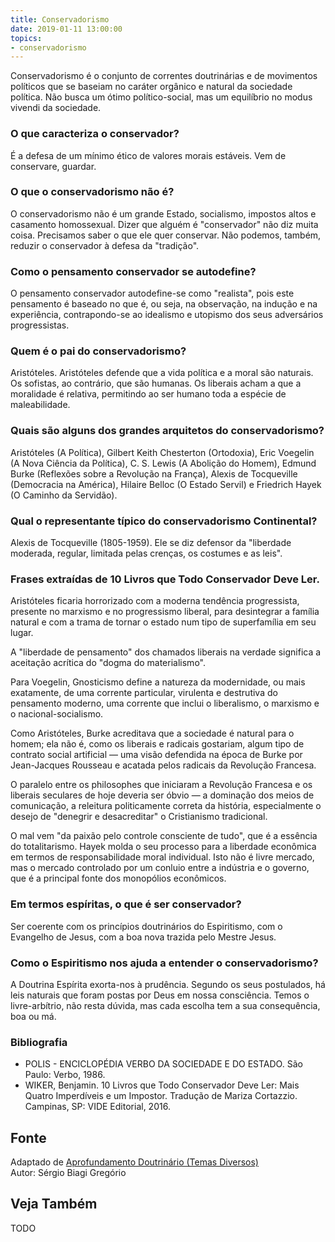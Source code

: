 ```yaml
---
title: Conservadorismo
date: 2019-01-11 13:00:00
topics: 
- conservadorismo 
---
```


Conservadorismo é o conjunto de correntes doutrinárias e de movimentos
políticos que se baseiam no caráter orgânico e natural da sociedade
política. Não busca um ótimo político-social, mas um equilíbrio no
modus vivendi da sociedade.

### O que caracteriza o conservador?
É a defesa de um mínimo ético de valores morais estáveis. Vem de
conservare, guardar.

### O que o conservadorismo não é?
O conservadorismo não é um grande Estado, socialismo, impostos altos e
casamento homossexual. Dizer que alguém é "conservador" não diz muita
coisa. Precisamos saber o que ele quer conservar. Não podemos, também,
reduzir o conservador à defesa da "tradição".

### Como o pensamento conservador se autodefine?
O pensamento conservador autodefine-se como "realista", pois este
pensamento é baseado no que é, ou seja, na observação, na indução e na
experiência, contrapondo-se ao idealismo e utopismo dos seus adversários
progressistas.

### Quem é o pai do conservadorismo?
Aristóteles. Aristóteles defende que a vida política e a moral são
naturais. Os sofistas, ao contrário, que são humanas. Os liberais
acham a que a moralidade é relativa, permitindo ao ser humano toda a
espécie de maleabilidade.

### Quais são alguns dos grandes arquitetos do conservadorismo?
Aristóteles (A Política), Gilbert Keith Chesterton (Ortodoxia), Eric
Voegelin (A Nova Ciência da Política), C. S. Lewis (A Abolição do
Homem), Edmund Burke (Reflexões sobre a Revolução na França), Alexis
de Tocqueville (Democracia na América), Hilaire Belloc (O Estado
Servil) e Friedrich Hayek (O Caminho da Servidão).

### Qual o representante típico do conservadorismo Continental?
Alexis de Tocqueville (1805-1959). Ele se diz defensor da "liberdade
moderada, regular, limitada pelas crenças, os costumes e as leis".

### Frases extraídas de 10 Livros que Todo Conservador Deve Ler.

Aristóteles ficaria horrorizado com a moderna tendência progressista,
presente no marxismo e no progressismo liberal, para desintegrar a
família natural e com a trama de tornar o estado num tipo de
superfamília em seu lugar.

A "liberdade de pensamento" dos chamados liberais na verdade significa a
aceitação acrítica do "dogma do materialismo".

Para Voegelin, Gnosticismo define a natureza da modernidade, ou mais
exatamente, de uma corrente particular, virulenta e destrutiva do
pensamento moderno, uma corrente que inclui o liberalismo, o marxismo e
o nacional-socialismo.

Como Aristóteles, Burke acreditava que a sociedade é natural para o
homem; ela não é, como os liberais e radicais gostariam, algum tipo de
contrato social artificial — uma visão defendida na época de Burke por
Jean-Jacques Rousseau e acatada pelos radicais da Revolução Francesa.

O paralelo entre os philosophes que iniciaram a Revolução Francesa e
os liberais seculares de hoje deveria ser óbvio — a dominação dos meios
de comunicação, a releitura politicamente correta da história,
especialmente o desejo de "denegrir e desacreditar" o Cristianismo
tradicional.

O mal vem "da paixão pelo controle consciente de tudo", que é a essência
do totalitarismo. Hayek molda o seu processo para a liberdade econômica
em termos de responsabilidade moral individual. Isto não é livre
mercado, mas o mercado controlado por um conluio entre a indústria e o
governo, que é a principal fonte dos monopólios econômicos.

### Em termos espíritas, o que é ser conservador?
Ser coerente com os princípios doutrinários do Espiritismo, com o
Evangelho de Jesus, com a boa nova trazida pelo Mestre Jesus.

### Como o Espiritismo nos ajuda a entender o conservadorismo?
A Doutrina Espírita exorta-nos à prudência. Segundo os seus postulados,
há leis naturais que foram postas por Deus em nossa consciência. Temos o
livre-arbítrio, não resta dúvida, mas cada escolha tem a sua
consequência, boa ou má.


### Bibliografia
* POLIS - ENCICLOPÉDIA VERBO DA SOCIEDADE E DO ESTADO. São Paulo: Verbo, 1986.
* WIKER, Benjamin. 10 Livros que Todo Conservador Deve Ler: Mais Quatro
Imperdíveis e um Impostor. Tradução de Mariza Cortazzio. Campinas, SP:
VIDE Editorial, 2016.

## Fonte
Adaptado de [Aprofundamento Doutrinário (Temas Diversos)](https://sites.google.com/view/aprofundamentodoutrinario/conservadorismo-e-liberalismo)  
Autor: Sérgio Biagi Gregório

## Veja Também
TODO
